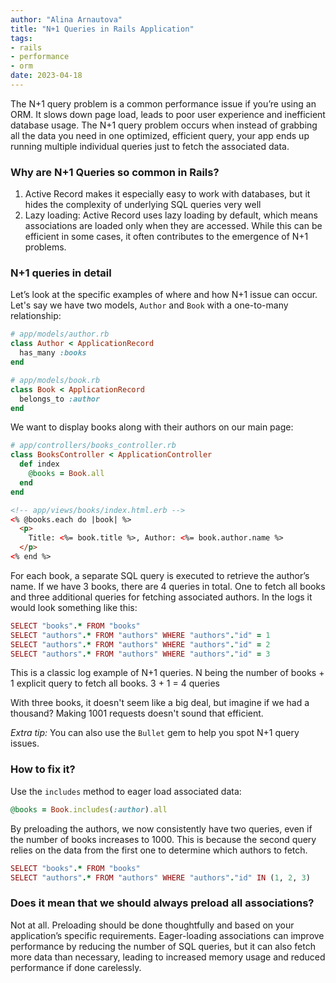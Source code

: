 ```yaml
---
author: "Alina Arnautova"
title: "N+1 Queries in Rails Application"
tags:
- rails
- performance
- orm
date: 2023-04-18
---
```


The N+1 query problem is a common performance issue if you’re using an ORM. It slows down page load, leads to poor user experience and inefficient database usage. The N+1 query problem occurs when instead of grabbing all the data you need in one optimized, efficient query, your app ends up running multiple individual queries just to fetch the associated data.

### Why are N+1 Queries so common in Rails?

1. Active Record makes it especially easy to work with databases, but it hides the complexity of underlying SQL queries very well
2. Lazy loading: Active Record uses lazy loading by default, which means associations are loaded only when they are accessed. While this can be efficient in some cases, it often contributes to the emergence of N+1 problems.

### N+1 queries in detail

Let’s look at the specific examples of where and how N+1 issue can occur. Let's say we have two models, `Author` and `Book` with a one-to-many relationship:

```ruby
# app/models/author.rb
class Author < ApplicationRecord
  has_many :books
end

# app/models/book.rb
class Book < ApplicationRecord
  belongs_to :author
end
```

We want to display books along with their authors on our main page:

```ruby
# app/controllers/books_controller.rb
class BooksController < ApplicationController
  def index
    @books = Book.all
  end
end
```

```html
<!-- app/views/books/index.html.erb -->
<% @books.each do |book| %>
  <p>
    Title: <%= book.title %>, Author: <%= book.author.name %>
  </p>
<% end %>
```

For each book, a separate SQL query is executed to retrieve the author’s name. If we have 3 books, there are 4 queries in total. One to fetch all books and three additional queries for fetching associated authors. In the logs it would look something like this:

```ruby
SELECT "books".* FROM "books"
SELECT "authors".* FROM "authors" WHERE "authors"."id" = 1
SELECT "authors".* FROM "authors" WHERE "authors"."id" = 2
SELECT "authors".* FROM "authors" WHERE "authors"."id" = 3
```

This is a classic log example of N+1 queries. N being the number of books + 1 explicit query to fetch all books. 3 + 1 = 4 queries

With three books, it doesn't seem like a big deal, but imagine if we had a thousand? Making 1001 requests doesn't sound that efficient. 

*Extra tip:* You can also use the `Bullet` gem to help you spot N+1 query issues.

### How to fix it?

Use the `includes` method to eager load associated data:

```ruby
@books = Book.includes(:author).all
```

By preloading the authors, we now consistently have two queries, even if the number of books increases to 1000. This is because the second query relies on the data from the first one to determine which authors to fetch.

```ruby
SELECT "books".* FROM "books"
SELECT "authors".* FROM "authors" WHERE "authors"."id" IN (1, 2, 3)
```

### Does it mean that we should always preload all associations?

Not at all. Preloading should be done thoughtfully and based on your application’s specific requirements. 
Eager-loading associations can improve performance by reducing the number of SQL queries, but it can also fetch more data than necessary, leading to increased memory usage and reduced performance if done carelessly.
